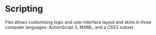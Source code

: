 # Scripting

Flex allows customising logic and user interface layout and skins in three computer languages: ActionScript 3, MXML, and a CSS3 subset.